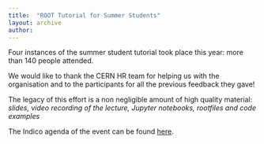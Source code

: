 ```yaml
---
title:  "ROOT Tutorial for Summer Students"
layout: archive
author:
---
```


Four instances of the summer student tutorial took place this year: more than 140 people attended.

We would like to thank the CERN HR team for helping us with the organisation and to the
participants for all the previous feedback they gave!

The legacy of this effort is a non negligible amount of high quality material: _slides, video
recording of the lecture, Jupyter notebooks, rootfiles and code examples_

The Indico agenda of the event can be found
[here](https://indico.cern.ch/event/395198/).
